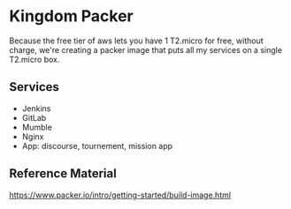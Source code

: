 # Kingdom Packer

Because the free tier of aws lets you have 1 T2.micro for free, without charge, we're creating a packer image that puts all my services on a single T2.micro box.

## Services

- Jenkins
- GitLab
- Mumble
- Nginx
- App: discourse, tournement, mission app


## Reference Material

https://www.packer.io/intro/getting-started/build-image.html

